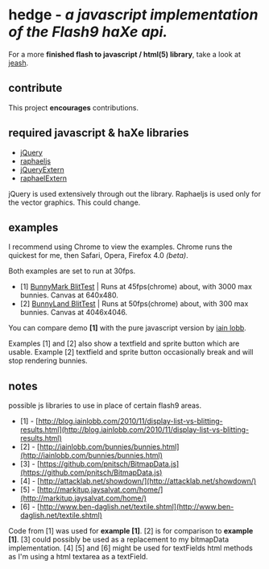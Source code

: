 # hedge - *a javascript implementation of the Flash9 haXe api.*

For a more **finished flash to javascript / html(5) library**, take a look at [jeash](https://launchpad.net/jeash).

## contribute
This project **encourages** contributions.

## required javascript & haXe libraries
+ [jQuery](http://jquery.com)
+ [raphaeljs](http://raphaeljs.com/)
+ [jQueryExtern](https://github.com/andyli/jQueryExternForHaxe)
+ [raphaelExtern](https://github.com/andyli/raphaelExternForHaxe)

jQuery is used extensively through out the library. Raphaeljs is used only for the vector graphics. This could change.

## examples
I recommend using Chrome to view the examples. Chrome runs the quickest for me, then Safari, Opera, Firefox 4.0 *(beta)*.

Both examples are set to run at 30fps.

+ [1] [BunnyMark BlitTest](http://skial.github.com/hedge/BunnyBlitTest.html) | Runs at 45fps(chrome) about, with 3000 max bunnies. Canvas at 640x480.
+ [2] [BunnyLand BlitTest](http://skial.github.com/hedge/BunnyLandBlitTest.html) | Runs at 50fps(chrome) about, with 300 max bunnies. Canvas at 4046x4046.

You can compare demo **[1]** with the pure javascript version by [iain lobb](http://iainlobb.com/bunnies/bunnies.html).

Examples [1] and [2]  also show a textfield and sprite button which are usable. Example [2] textfield and sprite button occasionally break and will stop rendering bunnies.

## notes
possible js libraries to use in place of certain flash9 areas.

+ [1] - [http://blog.iainlobb.com/2010/11/display-list-vs-blitting-results.html](http://blog.iainlobb.com/2010/11/display-list-vs-blitting-results.html)
+ [2] - [http://iainlobb.com/bunnies/bunnies.html](http://iainlobb.com/bunnies/bunnies.html)
+ [3] - [https://github.com/pnitsch/BitmapData.js](https://github.com/pnitsch/BitmapData.js)
+ [4] - [http://attacklab.net/showdown/](http://attacklab.net/showdown/)
+ [5] - [http://markitup.jaysalvat.com/home/](http://markitup.jaysalvat.com/home/)
+ [6] - [http://www.ben-daglish.net/textile.shtml](http://www.ben-daglish.net/textile.shtml)

Code from [1] was used for **example [1]**. [2] is for comparison to **example [1]**.
[3] could possibly be used as a replacement to my bitmapData implementation.
[4] [5] and [6] might be used for textFields html methods as I'm using a html textarea as a textField.
